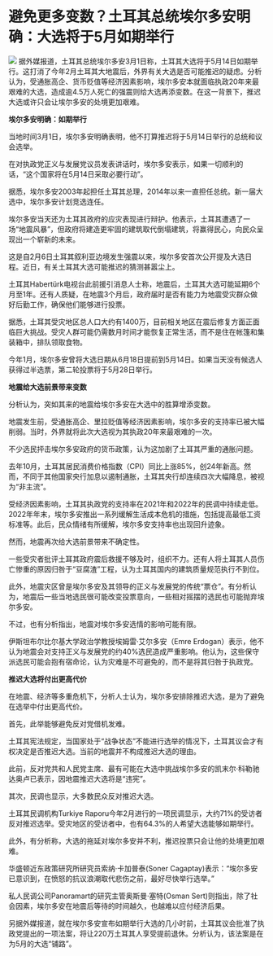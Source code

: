 # 避免更多变数？土耳其总统埃尔多安明确：大选将于5月如期举行

![](https://inews.gtimg.com/om_bt/ONAGQwL25UXkbHV-a_grhKddHrIJUDb45Z0hqG09IKuL0AA/1000)
据外媒报道，土耳其总统埃尔多安3月1日称，土耳其大选将于5月14日如期举行。这打消了今年2月土耳其大地震后，外界有关大选是否可能推迟的疑虑。分析认为，受通胀高企、货币贬值等经济因素影响，埃尔多安本就面临执政20年来最艰难的大选，造成逾4.5万人死亡的强震则给大选再添变数。在这一背景下，推迟大选或许只会让埃尔多安的处境更加艰难。

**埃尔多安明确：如期举行**

当地时间3月1日，埃尔多安明确表明，他不打算推迟将于5月14日举行的总统和议会选举。

在对执政党正义与发展党议员发表讲话时，埃尔多安表示，如果一切顺利的话，“这个国家将在5月14日采取必要行动”。

据悉，埃尔多安2003年起担任土耳其总理，2014年以来一直担任总统。新一届大选中，埃尔多安计划竞选连任。

埃尔多安当天还为土耳其政府的应灾表现进行辩护。他表示，土耳其遭遇了一场“地震风暴”，但政府将建造更牢固的建筑取代倒塌建筑，将赢得民心，向民众呈现出一个崭新的未来。

这是自2月6日土耳其叙利亚边境发生强震以来，埃尔多安首次公开提及大选日程。近日，有关土耳其大选可能推迟的猜测甚嚣尘上。

土耳其Habertürk电视台此前援引消息人士称，地震后，土耳其大选可能延期6个月至1年。还有人质疑，在地震3个月后，政府届时是否有能力为地震受灾群众做好后勤工作，确保他们能够进行投票。

据悉，土耳其受灾地区总人口大约有1400万，目前相关地区在震后修复方面正面临巨大挑战。受灾人群可能仍需数月时间才能恢复正常生活，而不是住在帐篷和集装箱中，排队领取食物。

今年1月，埃尔多安曾将大选日期从6月18日提前到5月14日。如果当天没有候选人获得过半选票，第二轮投票将于5月28日举行。

**地震给大选前景带来变数**

分析认为，突如其来的地震给埃尔多安在大选中的胜算增添变数。

地震发生前，受通胀高企、里拉贬值等经济因素影响，埃尔多安的支持率已被大幅削弱。当时，外界就将此次大选视为其执政20年来最艰难的一次。

不少选民抨击埃尔多安政府的货币政策，认为这加剧了土耳其严重的通胀问题。

去年10月，土耳其居民消费价格指数（CPI）同比上涨85%，创24年新高。然而，不同于其他国家央行加息以遏制通胀，土耳其央行却连续四次大幅降息，被视为“非主流”。

受经济因素影响，土耳其执政党的支持率在2021年和2022年的民调中持续走低。2022年年末，埃尔多安推出一系列缓解生活成本危机的措施，包括提高最低工资标准等。此后，民众情绪有所缓解，埃尔多安支持率也出现回升迹象。

然而，地震再次给大选前景带来不确定性。

一些受灾者批评土耳其政府震后救援不够及时，组织不力。还有人将土耳其人员伤亡惨重的原因归咎于“豆腐渣”工程，认为土耳其国内的建筑质量规范执行不到位。

此外，地震灾区曾是埃尔多安及其领导的正义与发展党的传统“票仓”。有分析认为，地震后一些当地选民很可能改变投票意向，一些相对摇摆的选民也可能抛弃埃尔多安。

不过，也有分析指出，地震对埃尔多安选情的影响可能有限。

伊斯坦布尔比尔基大学政治学教授埃姆雷·艾尔多安（Emre
Erdogan）表示，他不认为地震会对支持正义与发展党的约40%选民造成严重影响。他认为，这些保守派选民可能会抱有宿命论，认为灾难是不可避免的，而不是将其归咎于执政党。

**推迟大选将付出更高代价**

在地震、经济等多重危机下，分析人士认为，埃尔多安排除推迟大选，是为了避免在选举中付出更高代价。

首先，此举能够避免反对党借机发难。

土耳其宪法规定，当国家处于“战争状态”不能进行选举的情况下，土耳其议会才有权决定是否推迟大选。当前的地震并不构成推迟大选的理由。

此前，反对党共和人民党主席、最有可能在大选中挑战埃尔多安的凯末尔·科勒驰达奥卢已表示，因地震推迟大选将是“违宪”。

其次，民调也显示，大多数民众反对推迟大选。

土耳其民调机构Turkiye
Raporu今年2月进行的一项民调显示，大约71%的受访者反对推迟选举。受灾地区的受访者中，也有64.3%的人希望大选能够如期举行。

此外，有分析称，大选的拖延对埃尔多安并不利，推迟投票只会让他的处境更加艰难。

华盛顿近东政策研究所研究员索纳·卡加普泰(Soner Cagaptay)表示：“埃尔多安已意识到，在愤怒的抗议浪潮取代悲伤之前，最好尽快举行选举。”

私人民调公司Panoramart的研究主管奥斯曼·塞特(Osman Sert)则指出，除了社会因素，埃尔多安在地震后等待的时间越久，也越难以应付经济后果。

另据外媒报道，就在埃尔多安宣布如期举行大选的几小时前，土耳其议会批准了执政党提出的一项法案，将让220万土耳其人享受提前退休。分析认为，该法案是在为5月的大选“铺路”。

